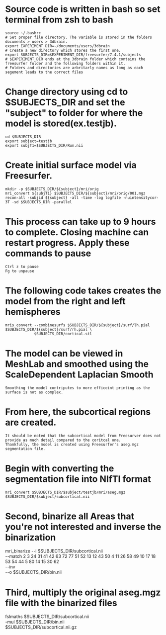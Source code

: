 # Source code is written in bash so set terminal from zsh to bash
```
source ~/.bashrc
# Set proper file directory. The variable is stored in the folders documents > users > 3dbrain. 
export EXPERIMENT_DIR=~/documents/users/3dbrain
# Create a new directory which stores the first one. 
export SUBJECTS_DIR=$EXPERIMENT_DIR/freesurfer/7.4.1/subjects
# $EXPERIMENT_DIR ends at the 3dbrain folder which contains the freesurfer folder and the following folders within it.
# Folders and directories are arbritarly names as long as each segement leads to the correct files 
```
# Change directory using cd to $SUBJECTS_DIR and set the "subject" to folder for where the model is stored(ex.testjb).  
```
cd $SUBJECTS_DIR
export subject=testjb
export subjT1=$SUBJECTS_DIR/Run.nii
```

# Create initial surface model via Freesurfer.
```
mkdir -p $SUBJECTS_DIR/${subject}/mri/orig
mri_convert ${subjT1} $SUBJECTS_DIR/${subject}/mri/orig/001.mgz
recon-all -subjid ${subject} -all -time -log logfile -nuintensitycor-3T -sd $SUBJECTS_DIR -parallel
```
# This process can take up to 9 hours to complete. Closing machine can restart progress. Apply these commands to pause
```
Ctrl z to pause
Fg to unpause
```
# The following code takes creates the model from the right and left hemispheres
```
mris_convert --combinesurfs $SUBJECTS_DIR/${subject}/surf/lh.pial $SUBJECTS_DIR/${subject}/surf/rh.pial \
             $SUBJECTS_DIR/cortical.stl
```
# The model can be viewed in MeshLab and smoothed using the ScaleDependent Laplacian Smooth
```
Smoothing the model contriputes to more efficeint printing as the surface is not as complex.
```

# From here, the subcortical regions are created.
```
It should be noted that the subcortical model from Freesurver does not provide as much detail compared to the coritcal one.
Thankfully, the model is created using Freesurfer's aseg.mgz segmentation file.
```
# Begin with converting the segmentation file into NIfTI format
```
mri_convert $SUBJECTS_DIR/$subject/testjb/mri/aseg.mgz $SUBJECTS_DIR/$subject/subcortical.nii
```

# Second, binarize all Areas that you're not interested and inverse the binarization
mri_binarize --i $SUBJECTS_DIR/subcortical.nii \
             --match 2 3 24 31 41 42 63 72 77 51 52 13 12 43 50 4 11 26 58 49 10 17 18 53 54 44 5 80 14 15 30 62 \
             --inv \
             --o $SUBJECTS_DIR/bin.nii
# Third, multiply the original aseg.mgz file with the binarized files
fslmaths $SUBJECTS_DIR/subcortical.nii \
         -mul $SUBJECTS_DIR/bin.nii \
         $SUBJECTS_DIR/subcortical.nii.gz


